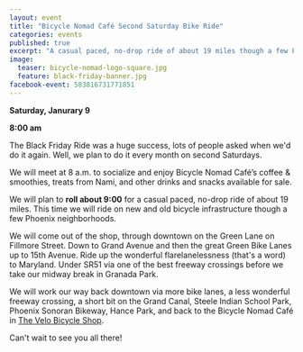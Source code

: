 ```yaml
---
layout: event
title: "Bicycle Nomad Café Second Saturday Bike Ride"
categories: events
published: true
excerpt: "A casual paced, no-drop ride of about 19 miles though a few Phoenix neighborhoods. "
image:
  teaser: bicycle-nomad-logo-square.jpg
  feature: black-friday-banner.jpg
facebook-event: 583816731771851
---
```


**Saturday, Janurary 9**

**8:00 am**

The Black Friday Ride was a huge success, lots of people asked when we'd do it again. Well, we plan to do it every month on second Saturdays.

We will meet at 8 a.m. to socialize and enjoy Bicycle Nomad Café’s coffee & smoothies, treats from Nami, and other drinks and snacks available for sale. 

We will plan to **roll about 9:00** for a casual paced, no-drop ride of about 19 miles. This time we will ride on new and old bicycle infrastructure though a few Phoenix neighborhoods. 

We will come out of the shop, through downtown on the Green Lane on Fillmore Street. Down to Grand Avenue and then the great Green Bike Lanes up to 15th Avenue. Ride up the wonderful flarelanelessness (that's a word) to Maryland. Under SR51 via one of the best freeway crossings before we take our midway break in Granada Park. 

We will work our way back downtown via more bike lanes, a less wonderful freeway crossing, a short bit on the Grand Canal, Steele Indian School Park, Phoenix Sonoran Bikeway, Hance Park, and back to the Bicycle Nomad Café in [The Velo Bicycle Shop](http://www.thevelo.com/).

Can't wait to see you all there!
